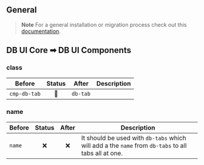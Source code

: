 ## General

> **Note**
> For a general installation or migration process check out this [documentation](https://www.npmjs.com/package/@db-ui/components).

## DB UI Core ➡ DB UI Components

### class

| Before       | Status | After    | Description |
| ------------ | :----: | -------- | ----------- |
| `cmp-db-tab` |   🔁   | `db-tab` |             |

### name

| Before | Status | After | Description                                                                                         |
| ------ | :----: | :---: | --------------------------------------------------------------------------------------------------- |
| `name` |   ❌   |  ❌   | It should be used with `db-tabs` which will add a the `name` from `db-tabs` to all tabs all at one. |
